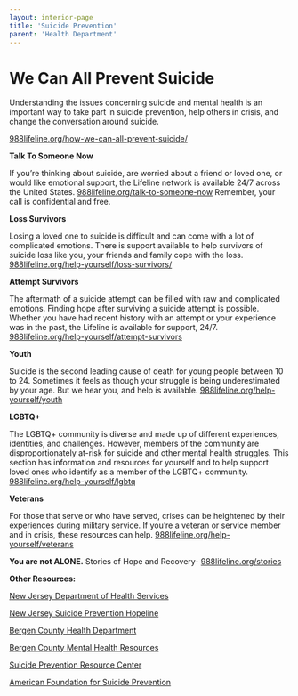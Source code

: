 ```yaml
---
layout: interior-page
title: 'Suicide Prevention'
parent: 'Health Department'
---
```


# We Can All Prevent Suicide
 
Understanding the issues concerning suicide and mental health is an important way to take part in suicide prevention, help others in crisis, and change the conversation around suicide. 

[988lifeline.org/how-we-can-all-prevent-suicide/](https://988lifeline.org/how-we-can-all-prevent-suicide/) 

**Talk To Someone Now**
 
If you’re thinking about suicide, are worried about a friend or loved one, or would like emotional support, the Lifeline network is available 24/7 across the United States. [988lifeline.org/talk-to-someone-now](https://988lifeline.org/talk-to-someone-now/)  Remember, your call is confidential and free.

**Loss Survivors**
 
Losing a loved one to suicide is difficult and can come with a lot of complicated emotions. There is support available to help survivors of suicide loss like you, your friends and family cope with the loss. [988lifeline.org/help-yourself/loss-survivors/](https://988lifeline.org/help-yourself/loss-survivors/) 

**Attempt Survivors**
 
The aftermath of a suicide attempt can be filled with raw and complicated emotions. Finding hope after surviving a suicide attempt is possible. Whether you have had recent history with an attempt or your experience was in the past, the Lifeline is available for support, 24/7. [988lifeline.org/help-yourself/attempt-survivors](https://988lifeline.org/help-yourself/attempt-survivors/) 

**Youth**
 
Suicide is the second leading cause of death for young people between 10 to 24. Sometimes it feels as though your struggle is being underestimated by your age. But we hear you, and help is available. [988lifeline.org/help-yourself/youth](https://988lifeline.org/help-yourself/youth/) 

**LGBTQ+**
 
The LGBTQ+ community is diverse and made up of different experiences, identities, and challenges. However, members of the community are disproportionately at-risk for suicide and other mental health struggles. This section has information and resources for yourself and to help support loved ones who identify as a member of the LGBTQ+ community. [988lifeline.org/help-yourself/lgbtq](https://988lifeline.org/help-yourself/lgbtq/) 

**Veterans**
 
For those that serve or who have served, crises can be heightened by their experiences during military service. If you’re a veteran or service member and in crisis, these resources can help.
[988lifeline.org/help-yourself/veterans](https://988lifeline.org/help-yourself/veterans/) 

**You are not ALONE.**
Stories of Hope and Recovery- [988lifeline.org/stories](https://988lifeline.org/stories/) 

**Other Resources:**

[New Jersey Department of Health Services](https://www.nj.gov/health/suicide/helpme.shtml) 

[New Jersey Suicide Prevention Hopeline](https://njhopeline.com/)

[Bergen County Health Department](https://www.co.bergen.nj.us/mental-health-services/about-mental-health-services) 

[Bergen County Mental Health Resources](https://www.healthybergen.org/bcmh) 

[Suicide Prevention Resource Center](https://www.sprc.org/) 

[American Foundation for Suicide Prevention](https://afsp.org/) 

